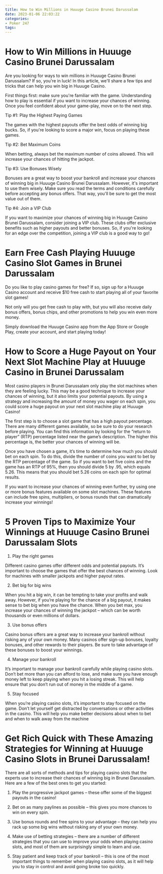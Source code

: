 ```yaml
---
title: How to Win Millions in Huuuge Casino Brunei Darussalam
date: 2023-01-06 22:03:22
categories:
- Poker 247
tags:
---
```



#  How to Win Millions in Huuuge Casino Brunei Darussalam

Are you looking for ways to win millions in Huuuge Casino Brunei Darussalam? If so, you're in luck! In this article, we'll share a few tips and tricks that can help you win big in Huuuge Casino.

First things first: make sure you're familiar with the game. Understanding how to play is essential if you want to increase your chances of winning. Once you feel confident about your game-play, move on to the next step.

Tip #1: Play the Highest Paying Games

The games with the highest payouts offer the best odds of winning big bucks. So, if you're looking to score a major win, focus on playing these games.

Tip #2: Bet Maximum Coins

When betting, always bet the maximum number of coins allowed. This will increase your chances of hitting the jackpot.

Tip #3: Use Bonuses Wisely

Bonuses are a great way to boost your bankroll and increase your chances of winning big in Huuuge Casino Brunei Darussalam. However, it's important to use them wisely. Make sure you read the terms and conditions carefully before accepting any bonus offers. That way, you'll be sure to get the most value out of them.

Tip #4: Join a VIP Club

If you want to maximize your chances of winning big in Huuuge Casino Brunei Darussalam, consider joining a VIP club. These clubs offer exclusive benefits such as higher payouts and better bonuses. So, if you're looking for an edge over the competition, joining a VIP club is a good way to go!

#  Earn Free Cash Playing Huuuge Casino Slot Games in Brunei Darussalam

Do you like to play casino games for free? If so, sign up for a Huuuge Casino account and receive $10 free cash to start playing all of your favorite slot games!

Not only will you get free cash to play with, but you will also receive daily bonus offers, bonus chips, and other promotions to help you win even more money.

Simply download the Huuuge Casino app from the App Store or Google Play, create your account, and start playing today!

#  How to Score a Huge Payout on Your Next Slot Machine Play at Huuuge Casino in Brunei Darussalam

Most casino players in Brunei Darussalam only play the slot machines when they are feeling lucky. This may be a good technique to increase your chances of winning, but it also limits your potential payouts. By using a strategy and increasing the amount of money you wager on each spin, you could score a huge payout on your next slot machine play at Huuuge Casino!

The first step is to choose a slot game that has a high payout percentage. There are many different games available, so be sure to do your research before playing. You can find this information by looking for the “return to player” (RTP) percentage listed near the game’s description. The higher this percentage is, the better your chances of winning will be.

Once you have chosen a game, it’s time to determine how much you should bet on each spin. To do this, divide the number of coins you want to bet by the RTP percentage of the game. So if you want to bet five coins and the game has an RTP of 95%, then you should divide 5 by .95, which equals 5.26. This means that you should bet 5.26 coins on each spin for optimal results.

If you want to increase your chances of winning even further, try using one or more bonus features available on some slot machines. These features can include free spins, multipliers, or bonus rounds that can dramatically increase your winnings!

#  5 Proven Tips to Maximize Your Winnings at Huuuge Casino Brunei Darussalam Slots

1. Play the right games

Different casino games offer different odds and potential payouts. It’s important to choose the games that offer the best chances of winning. Look for machines with smaller jackpots and higher payout rates.

2. Bet big for big wins

When you hit a big win, it can be tempting to take your profits and walk away. However, if you’re playing for the chance of a big payout, it makes sense to bet big when you have the chance. When you bet max, you increase your chances of winning the jackpot – which can be worth thousands or even millions of dollars.

3. Use bonus offers

Casino bonus offers are a great way to increase your bankroll without risking any of your own money. Many casinos offer sign-up bonuses, loyalty bonuses, and other rewards to their players. Be sure to take advantage of these bonuses to boost your winnings.

4. Manage your bankroll

It’s important to manage your bankroll carefully while playing casino slots. Don’t bet more than you can afford to lose, and make sure you have enough money left to keep playing when you hit a losing streak. This will help ensure that you don’t run out of money in the middle of a game.

5. Stay focused

When you’re playing casino slots, it’s important to stay focused on the game. Don’t let yourself get distracted by conversations or other activities in the casino. This will help you make better decisions about when to bet and when to walk away from the machine

#  Get Rich Quick with These Amazing Strategies for Winning at Huuuge Casino Slots in Brunei Darussalam!

There are all sorts of methods and tips for playing casino slots that the experts use to increase their chances of winning big in Brunei Darussalam. Here are a few of the best ones to get you started:

1. Play the progressive jackpot games – these offer some of the biggest payouts in the casino!

2. Bet on as many paylines as possible – this gives you more chances to win on every spin.

3. Use bonus rounds and free spins to your advantage – they can help you rack up some big wins without risking any of your own money.

4. Make use of betting strategies – there are a number of different strategies that you can use to improve your odds when playing casino slots, and most of them are surprisingly simple to learn and use.

5. Stay patient and keep track of your bankroll – this is one of the most important things to remember when playing casino slots, as it will help you to stay in control and avoid going broke too quickly.
